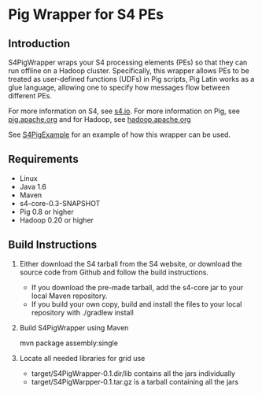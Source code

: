 Pig Wrapper for S4 PEs
======================

Introduction
------------

S4PigWrapper wraps your S4 processing elements (PEs) so that they can
run offline on a Hadoop cluster.  Specifically, this wrapper allows
PEs to be treated as user-defined functions (UDFs) in Pig scripts, Pig
Latin works as a glue language, allowing one to specify how messages
flow between different PEs.

For more information on S4, see [s4.io](http://s4.io).  For more
information on Pig, see [pig.apache.org](http://pig.aparche.org) and
for Hadoop, see [hadoop.apache.org](http://hadoop.apache.org)

See [S4PigExample](https://github.com/jmalkin/S4PigExample) for an example of
how this wrapper can be used.

Requirements
------------

* Linux
* Java 1.6
* Maven
* s4-core-0.3-SNAPSHOT
* Pig 0.8 or higher
* Hadoop 0.20 or higher

Build Instructions
------------------

1. Either download the S4 tarball from the S4 website, or download the
source code from Github and follow the build instructions.
      - If you download the pre-made tarball, add the s4-core jar to
        your local Maven repository.
      - If you build your own copy, build and install the files to
        your local repository with ./gradlew install

2. Build S4PigWrapper using Maven

      mvn package assembly:single

3. Locate all needed libraries for grid use
      - target/S4PigWrapper-0.1.dir/lib contains all the jars individually
      - target/S4PigWarpper-0.1.tar.gz is a tarball containing all the jars
